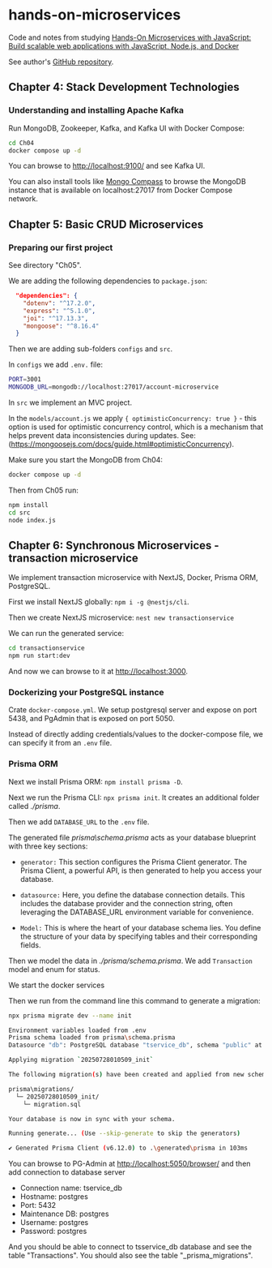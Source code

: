 # hands-on-microservices

Code and notes from studying [Hands-On Microservices with JavaScript: Build scalable web applications with JavaScript, Node.js, and Docker](https://www.packtpub.com/en-us/product/hands-on-microservices-with-javascript-9781788625265)

See author's [GitHub repository](https://github.com/PacktPublishing/Hands-on-Microservices-with-JavaScript).

## Chapter 4: Stack Development Technologies

### Understanding and installing Apache Kafka

Run MongoDB, Zookeeper, Kafka, and Kafka UI with Docker Compose:

```sh
cd Ch04
docker compose up -d
```

You can browse to <http://localhost:9100/> and see Kafka UI.

You can also install tools like [Mongo Compass](https://www.mongodb.com/try/download/compass) to browse the MongoDB instance that is available on  localhost:27017 from Docker Compose network.

## Chapter 5: Basic CRUD Microservices

### Preparing our first project

See directory "Ch05".

We are adding the following dependencies to `package.json`:

```json
  "dependencies": {
    "dotenv": "^17.2.0",
    "express": "^5.1.0",
    "joi": "^17.13.3",
    "mongoose": "^8.16.4"
  }
```

Then we are adding sub-folders `configs` and `src`.

In `configs` we add `.env.` file:

```sh
PORT=3001
MONGODB_URL=mongodb://localhost:27017/account-microservice
```

In `src` we implement an MVC project.

In the `models/account.js` we apply `{ optimisticConcurrency: true }` - this option is used for optimistic concurrency control, which is a mechanism that helps prevent data inconsistencies during updates. See: (<https://mongoosejs.com/docs/guide.html#optimisticConcurrency>).

Make sure you start the MongoDB from Ch04:

```sh
docker compose up -d
```

Then from Ch05 run:

```sh
npm install
cd src
node index.js
```

## Chapter 6: Synchronous Microservices - transaction microservice

We implement transaction microservice with NextJS, Docker, Prisma ORM, PostgreSQL.

First we install NextJS globally: `npm i -g @nestjs/cli`.

Then we create NextJS microservice: `nest new transactionservice`

We can run the generated service:

```sh
cd transactionservice
npm run start:dev
```

And now we can browse to it at <http://localhost:3000>.

### Dockerizing your PostgreSQL instance

Crate `docker-compose.yml`. We setup postgresql server and expose on port 5438, and PgAdmin that is exposed on port 5050.

Instead of directly adding credentials/values to the docker-compose file, we can specify it from an `.env` file.

### Prisma ORM

Next we install Prisma ORM: `npm install prisma -D`.

Next we run the Prisma CLI: `npx prisma init`. It creates an additional folder called _./prisma_.

Then we add `DATABASE_URL` to the `.env` file.

The generated file _prisma\schema.prisma_ acts as your database blueprint with three key sections:

- `generator:` This section configures the Prisma Client generator. The Prisma Client, a powerful API, is then generated to help you access your database.

- `datasource:` Here, you define the database connection details. This includes the database provider and the connection string, often leveraging the DATABASE_URL environment variable for convenience.

- `Model:` This is where the heart of your database schema lies. You define the structure of your data by specifying tables and their corresponding fields.

Then we model the data in _./prisma/schema.prisma_. We add `Transaction` model and enum for status.

We start the docker services

Then we run from the command line this command to generate a migration:

```sh
npx prisma migrate dev --name init

Environment variables loaded from .env
Prisma schema loaded from prisma\schema.prisma
Datasource "db": PostgreSQL database "tservice_db", schema "public" at "localhost:5438"

Applying migration `20250728010509_init`

The following migration(s) have been created and applied from new schema changes:

prisma\migrations/
  └─ 20250728010509_init/
    └─ migration.sql

Your database is now in sync with your schema.

Running generate... (Use --skip-generate to skip the generators)

✔ Generated Prisma Client (v6.12.0) to .\generated\prisma in 103ms
```

You can browse to PG-Admin at <http://localhost:5050/browser/> and then add connection to database server

- Connection name: tservice_db
- Hostname: postgres
- Port: 5432
- Maintenance DB: postgres
- Username: postgres
- Password: postgres

And you should be able to connect to tsservice_db database and see the table "Transactions". You should also see the table "_prisma_migrations".
